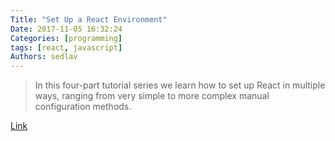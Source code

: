 ```yaml
---
Title: "Set Up a React Environment"
Date: 2017-11-05 16:32:24
Categories: [programming]
tags: [react, javascript]
Authors: sedlav
---
```


> In this four-part tutorial series we learn how to set up React in multiple ways, ranging from very simple to more complex manual configuration methods.

[Link](https://code.tutsplus.com/series/set-up-a-react-environment--cms-1197)
